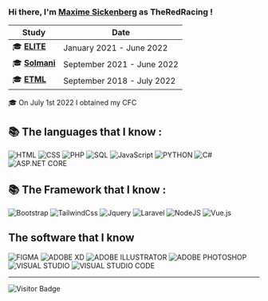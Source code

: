 ### Hi there, I'm [Maxime Sickenberg](https://msickenberg.ch) as TheRedRacing !

| Study | Date |
| ----------- | ----------- |
|🎓 [**ELITE**](https://www.elitebeds.ch/en/) | January 2021 - June 2022|
|🎓 [**Solmani**](https://solmani.ch/) | September 2021 - June 2022 |
|🎓 [**ETML**](https://www.etml.ch/) | September 2018 - July 2022|

🎓 On July 1st 2022 I obtained my CFC

## 📚 The languages that I know :
  
![HTML](https://img.shields.io/badge/-HTML-E34F26?style=for-the-badge&logo=HTML5&logoColor=white)
![CSS](https://img.shields.io/badge/-CSS-1572B6?style=for-the-badge&logo=CSS3&logoColor=white)
![PHP](https://img.shields.io/badge/-PHP-777BB4?style=for-the-badge&logo=PHP&logoColor=white)
![SQL](https://img.shields.io/badge/-SQL-4479A1?style=for-the-badge&logo=MySQL&logoColor=white)
![JavaScript](https://img.shields.io/badge/-JavaScript-F7DF1E?style=for-the-badge&logo=JavaScript&logoColor=white)
![PYTHON](https://img.shields.io/badge/-PYTHON-f7c93e?style=for-the-badge&logo=PYTHON&logoColor=white)
![C#](https://img.shields.io/badge/-c%20sharp-239120?style=for-the-badge&logo=c%20sharp&logoColor=white)
![ASP.NET CORE](https://img.shields.io/badge/-ASP.NET-512BD4?style=for-the-badge&logo=.net&logoColor=white)
## 📚 The Framework that I know :

![Bootstrap](https://img.shields.io/badge/-Bootstrap-563D7C?style=for-the-badge&logo=bootstrap&logoColor=white)
![TailwindCss](https://img.shields.io/badge/-TailwindCss-38B2AC?style=for-the-badge&logo=tailwind-css&logoColor=white)
![Jquery](https://img.shields.io/badge/-Jquery-0769AD?style=for-the-badge&logo=Jquery&logoColor=white)
![Laravel](https://img.shields.io/badge/-Laravel-f71f0e?style=for-the-badge&logo=Laravel&logoColor=white)
![NodeJS](https://img.shields.io/badge/-Node.js-339933?style=for-the-badge&logo=Node.js&logoColor=white)
![Vue.js](https://img.shields.io/badge/-Vue.js-4FC08D?style=for-the-badge&logo=Vue.js&logoColor=white)

## The software that I know
![FIGMA](https://img.shields.io/badge/-FIGMA-F24E1E?style=for-the-badge&logo=FIGMA&logoColor=white)
![ADOBE XD](https://img.shields.io/badge/-ADOBE%20XD-FF61F6?style=for-the-badge&logo=ADOBE%20XD&logoColor=white)
![ADOBE ILLUSTRATOR](https://img.shields.io/badge/-ADOBE%20ILLUSTRATOR-FF9A00?style=for-the-badge&logo=ADOBE%20XD&logoColor=white)
![ADOBE PHOTOSHOP](https://img.shields.io/badge/-ADOBE%20PHOTOSHOP-31A8FF?style=for-the-badge&logo=ADOBE%20XD&logoColor=white)
![VISUAL STUDIO](https://img.shields.io/badge/-VISUAL%20STUDIO-5C2D91?style=for-the-badge&logo=VISUAL%20STUDIO&logoColor=white)
![VISUAL STUDIO CODE](https://img.shields.io/badge/-VISUAL%20STUDIO%20CODE-007ACC?style=for-the-badge&logo=VISUAL%20STUDIO%20CODE&logoColor=white)
<hr>

![Visitor Badge](https://visitor-badge.laobi.icu/badge?page_id=TheRedRacing)
<!--**TheRedRacing/TheRedRacing** is a ✨ _special_ ✨ repository because its `README.md` (this file) appears on your GitHub profile.-->

